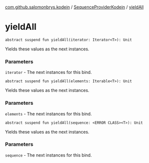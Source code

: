 [com.github.salomonbrys.kodein](../index.md) / [SequenceProviderKodein](index.md) / [yieldAll](.)

# yieldAll

`abstract suspend fun yieldAll(iterator: Iterator<T>): Unit`

Yields these values as the next instances.

### Parameters

`iterator` - The next instances for this bind.

`abstract suspend fun yieldAll(elements: Iterable<T>): Unit`

Yields these values as the next instances.

### Parameters

`elements` - The next instances for this bind.

`abstract suspend fun yieldAll(sequence: <ERROR CLASS><T>): Unit`

Yields these values as the next instances.

### Parameters

`sequence` - The next instances for this bind.